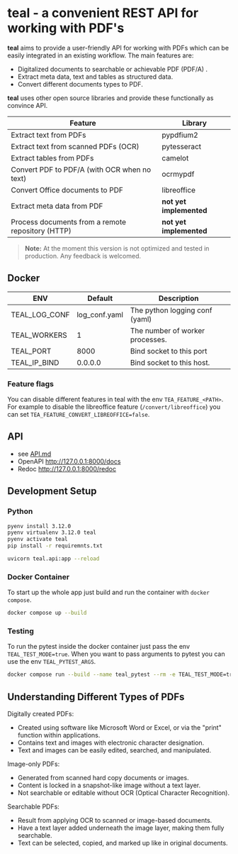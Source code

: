 # teal - a convenient REST API for working with PDF's

**teal** aims to provide a user-friendly API for working with PDFs which can be easily integrated in an existing
workflow. The main features are:

- Digitalized documents to searchable or achievable PDF (PDF/A) .
- Extract meta data, text and tables as structured data.
- Convert different documents types to PDF.

**teal** uses other open source libraries and provide these functionally as convince API.

| Feature                                           | Library                 |
|---------------------------------------------------|-------------------------|
| Extract text from PDFs                            | pypdfium2               |
| Extract text from scanned PDFs (OCR)              | pytesseract             |
| Extract tables from PDFs                          | camelot                 |
| Convert PDF to PDF/A (with OCR when no text)      | ocrmypdf                |
| Convert Office documents to PDF                   | libreoffice             |
| Extract meta data from PDF                        | **not yet implemented** |
| Process documents from a remote repository (HTTP) | **not yet implemented** |

> **Note:** At the moment this version is not optimized and tested in production. Any feedback is welcomed.

## Docker

| ENV           | Default       | Description                     |
|---------------|---------------|---------------------------------|
| TEAL_LOG_CONF | log_conf.yaml | The python logging conf (yaml)  |
| TEAL_WORKERS  | 1             | The number of worker processes. |
| TEAL_PORT     | 8000          | Bind socket to this port        |
| TEAL_IP_BIND  | 0.0.0.0       | Bind socket to this host.       |

### Feature flags

You can disable different features in teal with the env `TEA_FEATURE_<PATH>`. For example to disable the libreoffice
feature (`/convert/libreoffice`) you can set `TEA_FEATURE_CONVERT_LIBREOFFICE=false`.

## API

- see [API.md](API.md)
- OpenAPI http://127.0.0.1:8000/docs
- Redoc http://127.0.0.1:8000/redoc

## Development Setup

### Python

```bash
pyenv install 3.12.0 
pyenv virtualenv 3.12.0 teal 
pyenv activate teal  
pip install -r requiremnts.txt
```

```bash
uvicorn teal.api:app --reload
```

### Docker Container

To start up the whole app just build and run the container with `docker compose`.

```bash
docker compose up --build
```

### Testing

To run the pytest inside the docker container just pass the env `TEAL_TEST_MODE=true`. When you want to pass
arguments to pytest you can use the env `TEAL_PYTEST_ARGS`.

```bash
docker compose run --build --name teal_pytest --rm -e TEAL_TEST_MODE=true teal
```

## Understanding Different Types of PDFs

Digitally created PDFs:

- Created using software like Microsoft Word or Excel, or via the "print" function within applications.
- Contains text and images with electronic character designation.
- Text and images can be easily edited, searched, and manipulated.

Image-only PDFs:

- Generated from scanned hard copy documents or images.
- Content is locked in a snapshot-like image without a text layer.
- Not searchable or editable without OCR (Optical Character Recognition).

Searchable PDFs:

- Result from applying OCR to scanned or image-based documents.
- Have a text layer added underneath the image layer, making them fully searchable.
- Text can be selected, copied, and marked up like in original documents.


